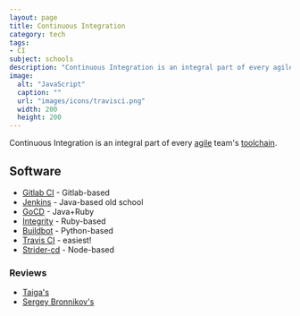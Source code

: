 ```yaml
---
layout: page
title: Continuous Integration
category: tech
tags:
- CI
subject: schools
description: "Continuous Integration is an integral part of every agile team's toolchain."
image:
  alt: "JavaScript"
  caption: ""
  url: "images/icons/travisci.png"
  width: 200
  height: 200
---
```


Continuous Integration is an integral part of every
[agile]({{site.baseurl}}tech/agile.html)
team's
[toolchain]({{site.baseurl}}tech/toolchain.html).

Software
-----
* [Gitlab CI](http://docs.gitlab.com/ce/ci/) - Gitlab-based
* [Jenkins](https://jenkins.io/) - Java-based old school
* [GoCD](http://www.go.cd/) - Java+Ruby
* [Integrity](http://integrity.github.io/) - Ruby-based
* [Buildbot](http://buildbot.net/) - Python-based
* [Travis CI](https://travis-ci.org/) - easiest!
* [Strider-cd](http://stridercd.com/) - Node-based

### Reviews

* [Taiga's](https://blog.taiga.io/6-excellent-continuous-integration-tools.html)
* [Sergey Bronnikov's](https://github.com/ligurio/Continuous-Integration-services/blob/master/continuous-integration-services-list.md)
